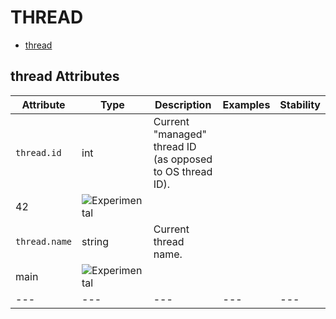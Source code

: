 
<!--- Hugo front matter used to generate the website version of this page:
--->

# THREAD

- [thread](#thread)


## thread Attributes

| Attribute  | Type | Description  | Examples  | Stability |
|---|---|---|---|---|
| `thread.id` |  int | Current "managed" thread ID (as opposed to OS thread ID).  | 
42 | ![Experimental](https://img.shields.io/badge/-experimental-blue) |
| `thread.name` |  string | Current thread name.  | 
main | ![Experimental](https://img.shields.io/badge/-experimental-blue) |
|---|---|---|---|---|


